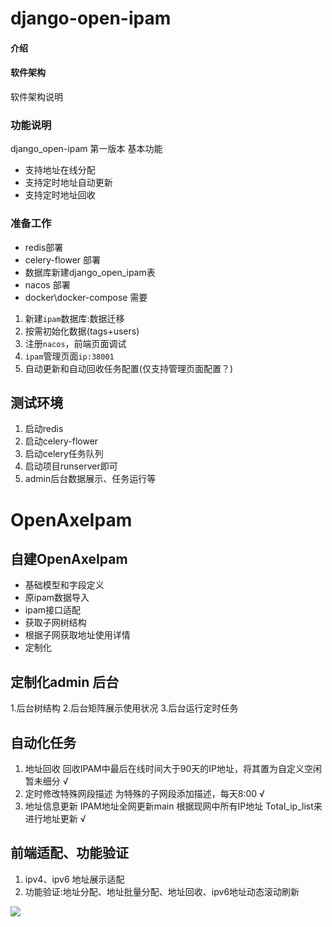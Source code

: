 # django-open-ipam

#### 介绍
#### 软件架构
软件架构说明
### 功能说明
django_open-ipam 第一版本
基本功能
- 支持地址在线分配
- 支持定时地址自动更新
- 支持定时地址回收

### 准备工作
- redis部署 
- celery-flower 部署
- 数据库新建django_open_ipam表
- nacos 部署
- docker\docker-compose 需要


1. 新建`ipam`数据库:数据迁移
2. 按需初始化数据(tags+users)
3. 注册`nacos`，前端页面调试
4. `ipam`管理页面`ip:38001`
5. 自动更新和自动回收任务配置(仅支持管理页面配置？)


## 测试环境
1. 启动redis
2. 启动celery-flower
3. 启动celery任务队列
4. 启动项目runserver即可
5. admin后台数据展示、任务运行等


# OpenAxeIpam
## 自建OpenAxeIpam
- 基础模型和字段定义
- 原ipam数据导入
- ipam接口适配
 - 获取子网树结构
 - 根据子网获取地址使用详情
- 定制化
## 定制化admin 后台
 1.后台树结构
 2.后台矩阵展示使用状况
 3.后台运行定时任务
## 自动化任务
 1. 地址回收 回收IPAM中最后在线时间大于90天的IP地址，将其置为自定义空闲 暂未细分 √
 2. 定时修改特殊网段描述 为特殊的子网段添加描述，每天8:00 √
 3. 地址信息更新  IPAM地址全网更新main  根据现网中所有IP地址 Total_ip_list来进行地址更新 √
 
 ## 前端适配、功能验证
 1. ipv4、ipv6 地址展示适配
 2. 功能验证:地址分配、地址批量分配、地址回收、ipv6地址动态滚动刷新
 
 ![](https://cdn.staticaly.com/gh/xuehaoweng/netaxe-image@master/image.3uxeaoy3gn60.webp)